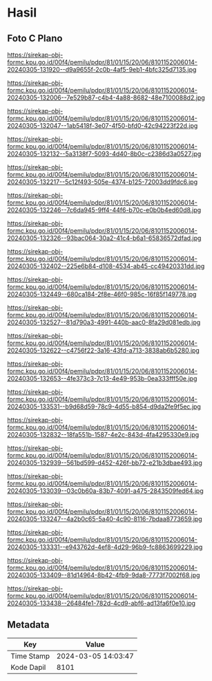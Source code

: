 # Hasil

## Foto C Plano

https://sirekap-obj-formc.kpu.go.id/00f4/pemilu/pdpr/81/01/15/20/06/8101152006014-20240305-131920--d9a9655f-2c0b-4af5-9eb1-4bfc325d7135.jpg

https://sirekap-obj-formc.kpu.go.id/00f4/pemilu/pdpr/81/01/15/20/06/8101152006014-20240305-132006--7e529b87-c4b4-4a88-8682-48e7100088d2.jpg

https://sirekap-obj-formc.kpu.go.id/00f4/pemilu/pdpr/81/01/15/20/06/8101152006014-20240305-132047--1ab5418f-3e07-4f50-bfd0-42c94223f22d.jpg

https://sirekap-obj-formc.kpu.go.id/00f4/pemilu/pdpr/81/01/15/20/06/8101152006014-20240305-132132--5a3138f7-5093-4d40-8b0c-c2386d3a0527.jpg

https://sirekap-obj-formc.kpu.go.id/00f4/pemilu/pdpr/81/01/15/20/06/8101152006014-20240305-132217--5c12f493-505e-4374-b125-72003dd9fdc6.jpg

https://sirekap-obj-formc.kpu.go.id/00f4/pemilu/pdpr/81/01/15/20/06/8101152006014-20240305-132246--7c6da945-9ff4-44f6-b70c-e0b0b4ed60d8.jpg

https://sirekap-obj-formc.kpu.go.id/00f4/pemilu/pdpr/81/01/15/20/06/8101152006014-20240305-132326--93bac064-30a2-41c4-b6a1-65836572dfad.jpg

https://sirekap-obj-formc.kpu.go.id/00f4/pemilu/pdpr/81/01/15/20/06/8101152006014-20240305-132402--225e6b84-d108-4534-ab45-cc49420331dd.jpg

https://sirekap-obj-formc.kpu.go.id/00f4/pemilu/pdpr/81/01/15/20/06/8101152006014-20240305-132449--680ca184-2f8e-46f0-985c-16f85f149778.jpg

https://sirekap-obj-formc.kpu.go.id/00f4/pemilu/pdpr/81/01/15/20/06/8101152006014-20240305-132527--81d790a3-4991-440b-aac0-8fa29d081edb.jpg

https://sirekap-obj-formc.kpu.go.id/00f4/pemilu/pdpr/81/01/15/20/06/8101152006014-20240305-132622--c4756f22-3a16-43fd-a713-3838ab6b5280.jpg

https://sirekap-obj-formc.kpu.go.id/00f4/pemilu/pdpr/81/01/15/20/06/8101152006014-20240305-132653--4fe373c3-7c13-4e49-953b-0ea333fff50e.jpg

https://sirekap-obj-formc.kpu.go.id/00f4/pemilu/pdpr/81/01/15/20/06/8101152006014-20240305-133531--b9d68d59-78c9-4d55-b854-d9da2fe9f5ec.jpg

https://sirekap-obj-formc.kpu.go.id/00f4/pemilu/pdpr/81/01/15/20/06/8101152006014-20240305-132832--18fa551b-1587-4e2c-843d-4fa4295330e9.jpg

https://sirekap-obj-formc.kpu.go.id/00f4/pemilu/pdpr/81/01/15/20/06/8101152006014-20240305-132939--561bd599-d452-426f-bb72-e21b3dbae493.jpg

https://sirekap-obj-formc.kpu.go.id/00f4/pemilu/pdpr/81/01/15/20/06/8101152006014-20240305-133039--03c0b60a-83b7-4091-a475-2843509fed64.jpg

https://sirekap-obj-formc.kpu.go.id/00f4/pemilu/pdpr/81/01/15/20/06/8101152006014-20240305-133247--4a2b0c65-5a40-4c90-8116-7bdaa8773659.jpg

https://sirekap-obj-formc.kpu.go.id/00f4/pemilu/pdpr/81/01/15/20/06/8101152006014-20240305-133331--e943762d-4ef8-4d29-96b9-fc8863699229.jpg

https://sirekap-obj-formc.kpu.go.id/00f4/pemilu/pdpr/81/01/15/20/06/8101152006014-20240305-133409--81d14964-8b42-4fb9-9da8-7773f7002f68.jpg

https://sirekap-obj-formc.kpu.go.id/00f4/pemilu/pdpr/81/01/15/20/06/8101152006014-20240305-133438--26484fe1-782d-4cd9-abf6-ad13fa6f0e10.jpg


## Metadata

| Key        | Value               |
| ---------- | ------------------- |
| Time Stamp | 2024-03-05 14:03:47 |
| Kode Dapil | 8101                |



